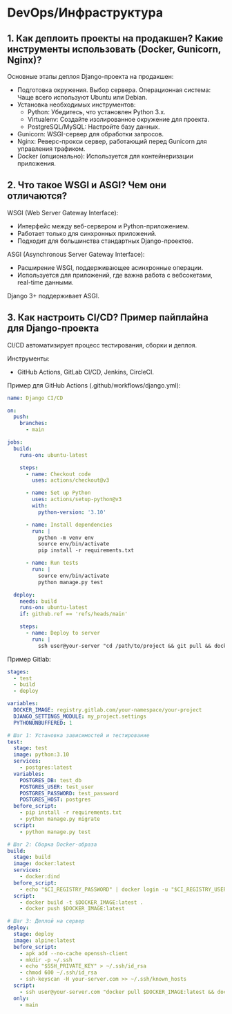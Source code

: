 # DevOps/Инфраструктура

## 1. Как деплоить проекты на продакшен? Какие инструменты использовать (Docker, Gunicorn, Nginx)?

Основные этапы деплоя Django-проекта на продакшен:

- Подготовка окружения. Выбор сервера. Операционная система: Чаще всего используют Ubuntu или Debian.
- Установка необходимых инструментов:
  - Python: Убедитесь, что установлен Python 3.x.
  - Virtualenv: Создайте изолированное окружение для проекта.
  - PostgreSQL/MySQL: Настройте базу данных.
- Gunicorn: WSGI-сервер для обработки запросов.
- Nginx: Реверс-прокси сервер, работающий перед Gunicorn для управления трафиком.
- Docker (опционально): Используется для контейнеризации приложения.

## 2. Что такое WSGI и ASGI? Чем они отличаются?

WSGI (Web Server Gateway Interface):

- Интерфейс между веб-сервером и Python-приложением.
- Работает только для синхронных приложений.
- Подходит для большинства стандартных Django-проектов.

ASGI (Asynchronous Server Gateway Interface):

- Расширение WSGI, поддерживающее асинхронные операции.
- Используется для приложений, где важна работа с вебсокетами, real-time данными.

Django 3+ поддерживает ASGI.

## 3. Как настроить CI/CD? Пример пайплайна для Django-проекта

CI/CD автоматизирует процесс тестирования, сборки и деплоя.

Инструменты:

- GitHub Actions, GitLab CI/CD, Jenkins, CircleCI.

Пример для GitHub Actions (.github/workflows/django.yml):

```yaml
name: Django CI/CD

on:
  push:
    branches:
      - main

jobs:
  build:
    runs-on: ubuntu-latest

    steps:
      - name: Checkout code
        uses: actions/checkout@v3

      - name: Set up Python
        uses: actions/setup-python@v3
        with:
          python-version: '3.10'

      - name: Install dependencies
        run: |
          python -m venv env
          source env/bin/activate
          pip install -r requirements.txt

      - name: Run tests
        run: |
          source env/bin/activate
          python manage.py test

  deploy:
    needs: build
    runs-on: ubuntu-latest
    if: github.ref == 'refs/heads/main'

    steps:
      - name: Deploy to server
        run: |
          ssh user@your-server "cd /path/to/project && git pull && docker-compose up --build -d"
```

Пример Gitlab:

```yaml
stages:
  - test
  - build
  - deploy

variables:
  DOCKER_IMAGE: registry.gitlab.com/your-namespace/your-project
  DJANGO_SETTINGS_MODULE: my_project.settings
  PYTHONUNBUFFERED: 1

# Шаг 1: Установка зависимостей и тестирование
test:
  stage: test
  image: python:3.10
  services:
    - postgres:latest
  variables:
    POSTGRES_DB: test_db
    POSTGRES_USER: test_user
    POSTGRES_PASSWORD: test_password
    POSTGRES_HOST: postgres
  before_script:
    - pip install -r requirements.txt
    - python manage.py migrate
  script:
    - python manage.py test

# Шаг 2: Сборка Docker-образа
build:
  stage: build
  image: docker:latest
  services:
    - docker:dind
  before_script:
    - echo "$CI_REGISTRY_PASSWORD" | docker login -u "$CI_REGISTRY_USER" --password-stdin $CI_REGISTRY
  script:
    - docker build -t $DOCKER_IMAGE:latest .
    - docker push $DOCKER_IMAGE:latest

# Шаг 3: Деплой на сервер
deploy:
  stage: deploy
  image: alpine:latest
  before_script:
    - apk add --no-cache openssh-client
    - mkdir -p ~/.ssh
    - echo "$SSH_PRIVATE_KEY" > ~/.ssh/id_rsa
    - chmod 600 ~/.ssh/id_rsa
    - ssh-keyscan -H your-server.com >> ~/.ssh/known_hosts
  script:
    - ssh user@your-server.com "docker pull $DOCKER_IMAGE:latest && docker-compose -f /path/to/docker-compose.yml up -d"
  only:
    - main
```
